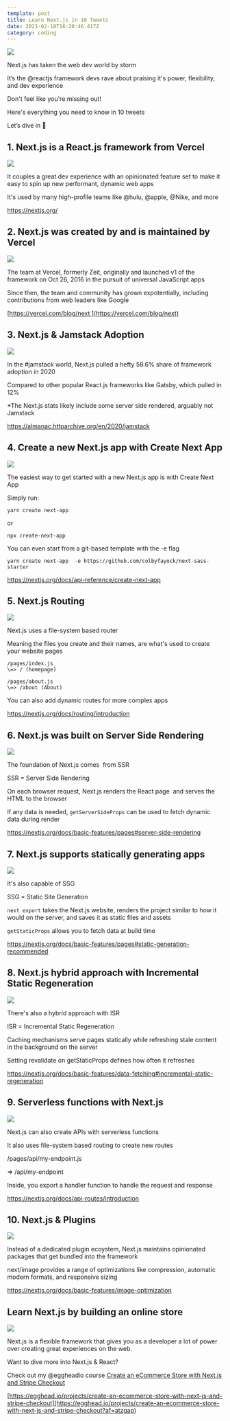 ```yaml
---
template: post
title: Learn Next.js in 10 Tweets
date: 2021-02-18T16:20:46.417Z
category: coding
---
```

![](/assets/0-intro.jpg)

Next.js has taken the web dev world by storm

It’s the @reactjs framework devs rave about praising it's power, flexibility, and dev experience

Don't feel like you're missing out!

Here's everything you need to know in 10 tweets

Let’s dive in 🧵

## 1. Next.js is a React.js framework from Vercel

![](/assets/1.-next.js-is-a-react-framework.jpg)

It couples a great dev experience with an opinionated feature set to make it easy to spin up new performant, dynamic web apps

It's used by many high-profile teams like @hulu, @apple, @Nike, and more

<https://nextjs.org/>

## 2. Next.js was created by and is maintained by Vercel

![](/assets/2.-vercel.jpg)

The team at Vercel, formerly Zeit, originally and launched v1 of the framework on Oct 26, 2016 in the pursuit of universal JavaScript apps

Since then, the team and community has grown expotentially, including contributions from web leaders like Google

[https://vercel.com/blog/next ](https://vercel.com/blog/next)

## 3. Next.js & Jamstack Adoption

![](/assets/3.-jamstack-adoption.jpg)

In the #jamstack world, Next.js pulled a hefty 58.6% share of framework adoption in 2020

Compared to other popular React.js frameworks like Gatsby, which pulled in 12%

\*The Next.js stats likely include some server side rendered, arguably not Jamstack

<https://almanac.httparchive.org/en/2020/jamstack>

## 4. Create a new Next.js app with Create Next App

![](/assets/4.-create-next-app.jpg)

The easiest way to get started with a new Next.js app is with Create Next App

Simply run:

```
yarn create next-app
```

or

```
npx create-next-app
```

You can even start from a git-based template with the -e flag

```
yarn create next-app  -e https://github.com/colbyfayock/next-sass-starter
```

<https://nextjs.org/docs/api-reference/create-next-app>

## 5. Next.js Routing

![](/assets/5.-routing.jpg)

Next.js uses a file-system based router

Meaning the files you create and their names, are what's used to create your website pages

```
/pages/index.js
\=> / (homepage)

/pages/about.js
\=> /about (About)
```

You can also add dynamic routes for more complex apps

<https://nextjs.org/docs/routing/introduction>

## 6. Next.js was built on Server Side Rendering

![](/assets/6.-ssr.jpg)

The foundation of Next.js comes  from SSR

SSR = Server Side Rendering

On each browser request, Next.js renders the React page  and serves the HTML to the browser

If any data is needed, `getServerSideProps` can be used to fetch dynamic data during render

<https://nextjs.org/docs/basic-features/pages#server-side-rendering>

## 7. Next.js supports statically generating apps

![](/assets/7.-ssg.jpg)

It's also capable of SSG

SSG = Static Site Generation

`next export` takes the Next.js website, renders the project similar to how it would on the server, and saves it as static files and assets

`getStaticProps` allows you to fetch data at build time

<https://nextjs.org/docs/basic-features/pages#static-generation-recommended>

## 8. Next.js hybrid approach with Incremental Static Regeneration

![](/assets/8.-isg.jpg)

There's also a hybrid approach with ISR

ISR = Incremental Static Regeneration

Caching mechanisms serve pages statically while refreshing stale content in the background on the server

Setting revalidate on getStaticProps defines how often it refreshes

<https://nextjs.org/docs/basic-features/data-fetching#incremental-static-regeneration>

## 9. Serverless functions with Next.js

![](/assets/9.-api.jpg)

Next.js can also create APIs with serverless functions

It also uses file-system based routing to create new routes

/pages/api/my-endpoint.js

\=> /api/my-endpoint

Inside, you export a handler function to handle the request and response

<https://nextjs.org/docs/api-routes/introduction>

## 10. Next.js & Plugins

![](/assets/10.-plugins-packages.jpg)

Instead of a dedicated plugin ecoystem, Next.js maintains opinionated packages that get bundled into the framework

next/image provides a range of optimizations like compression, automatic modern formats, and responsive sizing

<https://nextjs.org/docs/basic-features/image-optimization>

## Learn Next.js by building an online store

![](/assets/11.-course.jpg)

Next.js is a flexible framework that gives you as a developer a lot of power over creating great experiences on the web.

Want to dive more into Next.js & React?

Check out my @eggheadio course [Create an eCommerce Store with Next.js and Stripe Checkout](https://egghead.io/projects/create-an-ecommerce-store-with-next-js-and-stripe-checkout?af=atzgap)

[https://egghead.io/projects/create-an-ecommerce-store-with-next-js-and-stripe-checkout](https://egghead.io/projects/create-an-ecommerce-store-with-next-js-and-stripe-checkout?af=atzgap)